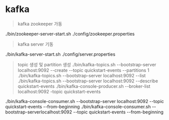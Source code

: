 # kafka

> kafka zookeeper 가동

./bin/zookeeper-server-start.sh ./config/zookeeper.properties

> kafka server 기동

./bin/kafka-server-start.sh ./config/server.properties

> topic 생성 및 partition 생성
./bin/kafka-topics.sh --bootstrap-server localhost:9092 --create --topic quickstart-events --partitions 1
./bin/kafka-topics.sh --bootstrap-server localhost:9092 --list
./bin/kafka-topics.sh --bootstrap-server localhost:9092 --describe quickstart-events
./bin/kafka-console-producer.sh --broker-list localhost:9092 -topic quickstart-events

./bin/kafka-console-consumer.sh --bootstrap-server localhost:9092 --topic quickstart-events --from-beginning
./bin/kafka-console-consumer.sh --bootstrap-serverlocalhost:9092 --topic quickstart-events --from-beginning

